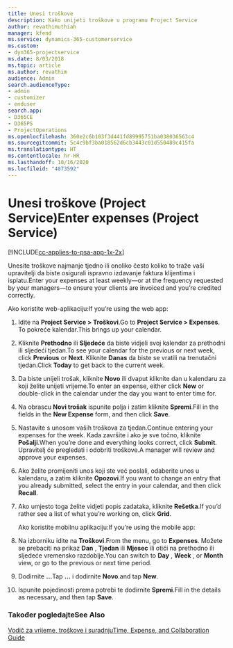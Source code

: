 ```yaml
---
title: Unesi troškove
description: Kako unijeti troškove u programu Project Service
author: revathimuthiah
manager: kfend
ms.service: dynamics-365-customerservice
ms.custom:
- dyn365-projectservice
ms.date: 8/03/2018
ms.topic: article
ms.author: revathim
audience: Admin
search.audienceType:
- admin
- customizer
- enduser
search.app:
- D365CE
- D365PS
- ProjectOperations
ms.openlocfilehash: 360e2c6b103f3d441fd89995751ba038036563c4
ms.sourcegitcommit: 5c4c9bf3ba018562d6cb3443c01d550489c415fa
ms.translationtype: HT
ms.contentlocale: hr-HR
ms.lasthandoff: 10/16/2020
ms.locfileid: "4073592"
---
```

# <a name="enter-expenses-project-service"></a><span data-ttu-id="44f1a-103">Unesi troškove (Project Service)</span><span class="sxs-lookup"><span data-stu-id="44f1a-103">Enter expenses (Project Service)</span></span>

[!INCLUDE[cc-applies-to-psa-app-1x-2x](../includes/cc-applies-to-psa-app-1x-2x.md)]

<span data-ttu-id="44f1a-104">Unesite troškove najmanje tjedno ili onoliko često koliko to traže vaši upravitelji da biste osigurali ispravno izdavanje faktura klijentima i isplatu.</span><span class="sxs-lookup"><span data-stu-id="44f1a-104">Enter your expenses at least weekly—or at the frequency requested by your managers—to ensure your clients are invoiced and you’re credited correctly.</span></span>  
  
 <span data-ttu-id="44f1a-105">Ako koristite web-aplikaciju:</span><span class="sxs-lookup"><span data-stu-id="44f1a-105">If you’re using the web app:</span></span>  
  
1. <span data-ttu-id="44f1a-106">Idite na **Project Service > Troškovi**.</span><span class="sxs-lookup"><span data-stu-id="44f1a-106">Go to **Project Service > Expenses**.</span></span> <span data-ttu-id="44f1a-107">To pokreće kalendar.</span><span class="sxs-lookup"><span data-stu-id="44f1a-107">This brings up your calendar.</span></span>  
  
2. <span data-ttu-id="44f1a-108">Kliknite **Prethodno** ili **Sljedeće** da biste vidjeli svoj kalendar za prethodni ili sljedeći tjedan.</span><span class="sxs-lookup"><span data-stu-id="44f1a-108">To see your calendar for the previous or next week, click **Previous** or **Next**.</span></span> <span data-ttu-id="44f1a-109">Kliknite **Danas** da biste se vratili na trenutačni tjedan.</span><span class="sxs-lookup"><span data-stu-id="44f1a-109">Click **Today** to get back to the current week.</span></span>  
  
3. <span data-ttu-id="44f1a-110">Da biste unijeli trošak, kliknite **Novo** ili dvaput kliknite dan u kalendaru za koji želite unijeti vrijeme.</span><span class="sxs-lookup"><span data-stu-id="44f1a-110">To enter an expense, either click **New** or double-click in the calendar under the day you want to enter time for.</span></span>  
  
4. <span data-ttu-id="44f1a-111">Na obrascu **Novi trošak** ispunite polja i zatim kliknite **Spremi**.</span><span class="sxs-lookup"><span data-stu-id="44f1a-111">Fill in the fields in the **New Expense** form, and then click **Save**.</span></span>  
  
5. <span data-ttu-id="44f1a-112">Nastavite s unosom vaših troškova za tjedan.</span><span class="sxs-lookup"><span data-stu-id="44f1a-112">Continue entering your expenses for the week.</span></span> <span data-ttu-id="44f1a-113">Kada završite i ako je sve točno, kliknite **Pošalji**.</span><span class="sxs-lookup"><span data-stu-id="44f1a-113">When you’re done and everything looks correct, click **Submit**.</span></span> <span data-ttu-id="44f1a-114">Upravitelj će pregledati i odobriti troškove.</span><span class="sxs-lookup"><span data-stu-id="44f1a-114">A manager will review and approve your expenses.</span></span>  
  
6. <span data-ttu-id="44f1a-115">Ako želite promijeniti unos koji ste već poslali, odaberite unos u kalendaru, a zatim kliknite **Opozovi**.</span><span class="sxs-lookup"><span data-stu-id="44f1a-115">If you want to change an entry that you already submitted, select the entry in your calendar, and then click **Recall**.</span></span>  
  
7. <span data-ttu-id="44f1a-116">Ako umjesto toga želite vidjeti popis zadataka, kliknite **Rešetka**.</span><span class="sxs-lookup"><span data-stu-id="44f1a-116">If you’d rather see a list of what you’re working on, click **Grid**.</span></span>  
  
   <span data-ttu-id="44f1a-117">Ako koristite mobilnu aplikaciju:</span><span class="sxs-lookup"><span data-stu-id="44f1a-117">If you’re using the mobile app:</span></span>  
  
8. <span data-ttu-id="44f1a-118">Na izborniku idite na **Troškovi**.</span><span class="sxs-lookup"><span data-stu-id="44f1a-118">From the menu, go to **Expenses**.</span></span>     <span data-ttu-id="44f1a-119">Možete se prebaciti na prikaz **Dan** , **Tjedan** ili **Mjesec** ili otići na prethodno ili sljedeće vremensko razdoblje.</span><span class="sxs-lookup"><span data-stu-id="44f1a-119">You can switch to **Day** , **Week** , or **Month** view, or go to the previous or next time period.</span></span>  
  
9. <span data-ttu-id="44f1a-120">Dodirnite **...**</span><span class="sxs-lookup"><span data-stu-id="44f1a-120">Tap **…**</span></span> <span data-ttu-id="44f1a-121">i dodirnite **Novo**.</span><span class="sxs-lookup"><span data-stu-id="44f1a-121">and tap **New**.</span></span>  
  
10. <span data-ttu-id="44f1a-122">Ispunite pojedinosti prema potrebi te dodirnite **Spremi**.</span><span class="sxs-lookup"><span data-stu-id="44f1a-122">Fill in the details as necessary, and then tap **Save**.</span></span>  
  
### <a name="see-also"></a><span data-ttu-id="44f1a-123">Također pogledajte</span><span class="sxs-lookup"><span data-stu-id="44f1a-123">See Also</span></span>  
 [<span data-ttu-id="44f1a-124">Vodič za vrijeme, troškove i suradnju</span><span class="sxs-lookup"><span data-stu-id="44f1a-124">Time, Expense, and Collaboration Guide</span></span>](../psa/time-expense-collaboration-guide.md)
